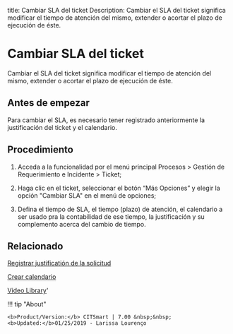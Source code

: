 title:  Cambiar SLA del ticket 
Description: Cambiar el SLA del ticket significa modificar el tiempo de atención del mismo, extender o acortar el plazo de ejecución de éste.
# Cambiar SLA del ticket

Cambiar el SLA del ticket significa modificar el tiempo de atención del mismo, extender o acortar el plazo de ejecución de éste.

Antes de empezar
----------------

Para cambiar el SLA, es necesario tener registrado anteriormente la
justificación del ticket y el calendario.

Procedimiento
-------------

1.  Acceda a la funcionalidad por el menú principal Procesos \> Gestión de
    Requerimiento e Incidente \> Ticket;

2.  Haga clic en el ticket, seleccionar el botón “Más Opciones” y elegir la
    opción "Cambiar SLA" en el menú de opciones;

3.  Defina el tiempo de SLA, el tiempo (plazo) de atención, el calendario a ser
    usado pra la contabilidad de ese tiempo, la justificación y su complemento
    acerca del cambio de tiempo.

Relacionado
-----------

[Registrar justificatión de la solicitud](/es-es/citsmart-7/processes/portfolio-and-catalog/configuration/register-request-justification.html)

[Crear calendario](/es-es/citsmart-7/platform-administration/time/create-calendar.html)

<i class='fa fa-youtube-play  fa-2x' style='color:#97ce17;vertical-align: middle;'> </i> [Video Library](https://www.youtube.com/playlist?list=PLB5qK2uzf2ROfIFL9F-3s-gomHNzudBEy)'

!!! tip "About"

    <b>Product/Version:</b> CITSmart | 7.00 &nbsp;&nbsp;
    <b>Updated:</b>01/25/2019 - Larissa Lourenço

